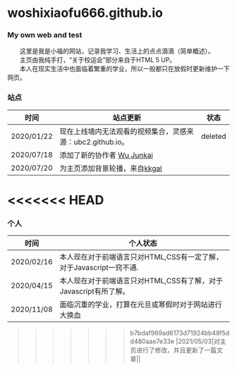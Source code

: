 # woshixiaofu666.github.io
### My own web and test
　　这里是我是小福的网站，记录我学习、生活上的点点滴滴（简单概述）。  
　　主页由我纯手打，“关于校运会”部分来自于HTML 5 UP。  
　　本人在现实生活中也面临着繁重的学业，所以一般都只在放假时更新维护一下网页。
### 站点
| 时间 | 站点更新 | 状态 |
| ---- | ----------------- | ----- |
|2020/01/22|现在上线墙内无法观看的视频集合，灵感来源：ubc2.github.io。|deleted|
|2020/07/18|添加了新的协作者 [Wu Junkai](https://wujunkai2004.github.io)||
|2020/07/20|为主页添加背景轮播，来自[kkgal](https://www.kkgal.com/)||
<<<<<<< HEAD
=======
### 个人
| 时间 | 个人状态 |
| ---- | ---------------- |
|2020/02/16|本人现在对于前端语言只对HTML,CSS有一定了解，对于Javascript一窍不通. |
|2020/04/15|本人现在对于前端语言只对HTML,CSS有了解，对于Javascript有所了解。 |
|2020/11/08|面临沉重的学业，打算在元旦或寒假时对于网站进行大换血 |
>>>>>>> b7bdaf969ad6173d71924bb48f5dd480aae7e33e
|2021/05/03|对主页进行了修改，并且更新了一篇文章||
